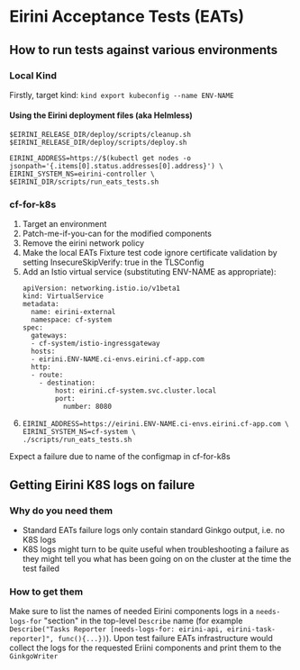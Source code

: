 # Eirini Acceptance Tests (EATs)

## How to run tests against various environments

### Local Kind

Firstly, target kind: `kind export kubeconfig --name ENV-NAME`

#### Using the Eirini deployment files (aka Helmless)

```
$EIRINI_RELEASE_DIR/deploy/scripts/cleanup.sh
$EIRINI_RELEASE_DIR/deploy/scripts/deploy.sh

EIRINI_ADDRESS=https://$(kubectl get nodes -o jsonpath='{.items[0].status.addresses[0].address}') \
EIRINI_SYSTEM_NS=eirini-controller \
$EIRINI_DIR/scripts/run_eats_tests.sh
```

### cf-for-k8s

1. Target an environment
1. Patch-me-if-you-can for the modified components
1. Remove the eirini network policy
1. Make the local EATs Fixture test code ignore certificate validation by setting InsecureSkipVerify: true in the TLSConfig
1. Add an Istio virtual service (substituting ENV-NAME as appropriate):
   ```
   apiVersion: networking.istio.io/v1beta1
   kind: VirtualService
   metadata:
     name: eirini-external
     namespace: cf-system
   spec:
     gateways:
     - cf-system/istio-ingressgateway
     hosts:
     - eirini.ENV-NAME.ci-envs.eirini.cf-app.com
     http:
     - route:
       - destination:
           host: eirini.cf-system.svc.cluster.local
           port:
             number: 8080
   ```
1. ```
   EIRINI_ADDRESS=https://eirini.ENV-NAME.ci-envs.eirini.cf-app.com \
   EIRINI_SYSTEM_NS=cf-system \
   ./scripts/run_eats_tests.sh
   ```

Expect a failure due to name of the configmap in cf-for-k8s

## Getting Eirini K8S logs on failure

### Why do you need them

- Standard EATs failure logs only contain standard Ginkgo output, i.e. no K8S logs
- K8S logs might turn to be quite useful when troubleshooting a failure as they might tell you what has been going on on the cluster at the time the test failed

### How to get them

Make sure to list the names of needed Eirini components logs in a `needs-logs-for` "section" in the top-level `Describe` name (for example `Describe("Tasks Reporter [needs-logs-for: eirini-api, eirini-task-reporter]", func(){...})`). Upon test failure EATs infrastructure would collect the logs for the requested Eriini components and print them to the `GinkgoWriter`

